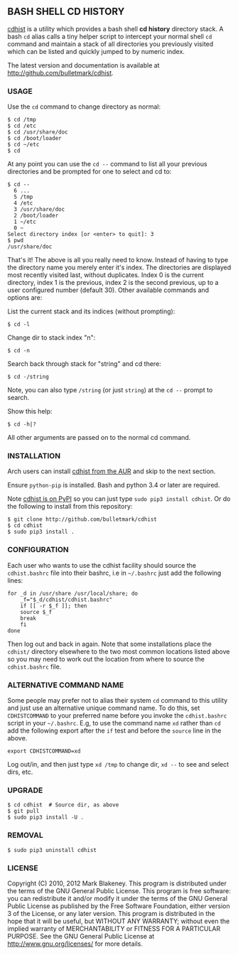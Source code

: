 ## BASH SHELL CD HISTORY

[cdhist](http://github.com/bulletmark/cdhist) is a utility which
provides a bash shell **cd history** directory stack. A bash `cd` alias
calls a tiny helper script to intercept your normal shell `cd` command
and maintain a stack of all directories you previously visited which can
be listed and quickly jumped to by numeric index.

The latest version and documentation is available at
http://github.com/bulletmark/cdhist.

### USAGE

Use the `cd` command to change directory as normal:

```
$ cd /tmp
$ cd /etc
$ cd /usr/share/doc
$ cd /boot/loader
$ cd ~/etc
$ cd
```

At any point you can use the `cd --` command to list all your previous
directories and be prompted for one to select and cd to:

```
$ cd --
  6 ...
  5 /tmp
  4 /etc
  3 /usr/share/doc
  2 /boot/loader
  1 ~/etc
  0 ~
Select directory index [or <enter> to quit]: 3
$ pwd
/usr/share/doc
```

That's it! The above is all you really need to know. Instead of having
to type the directory name you merely enter it's index. The directories
are displayed most recently visited last, without duplicates. Index 0 is
the current directory, index 1 is the previous, index 2 is the second
previous, up to a user configured number (default 30). Other available
commands and options are:

List the current stack and its indices (without prompting):

```
$ cd -l
```

Change dir to stack index "n":

```
$ cd -n
```

Search back through stack for "string" and cd there:

```
$ cd -/string
```

Note, you can also type `/string` (or just `string`) at the `cd --`
prompt to search.

Show this help:

```
$ cd -h|?
```

All other arguments are passed on to the normal cd command.

### INSTALLATION

Arch users can install [cdhist from the
AUR](https://aur.archlinux.org/packages/cdhist/) and skip to the next
section.

Ensure `python-pip` is installed. Bash and python 3.4 or later are
required.

Note [cdhist is on PyPI](https://pypi.org/project/cdhist/) so you can
just type `sudo pip3 install cdhist`. Or do the following to install
from this repository:

```
$ git clone http://github.com/bulletmark/cdhist
$ cd cdhist
$ sudo pip3 install .
```

### CONFIGURATION

Each user who wants to use the cdhist facility should source the
`cdhist.bashrc` file into their bashrc, i.e in `~/.bashrc`
just add the following lines:

```
for _d in /usr/share /usr/local/share; do
    _f="$_d/cdhist/cdhist.bashrc"
    if [[ -r $_f ]]; then
	source $_f
	break
    fi
done
```

Then log out and back in again. Note that some installations place the
`cdhist/` directory elsewhere to the two most common locations listed
above so you may need to work out the location from where to source the
`cdhist.bashrc` file.

### ALTERNATIVE COMMAND NAME

Some people may prefer not to alias their system `cd` command to this
utility and just use an alternative unique command name. To do this, set
`CDHISTCOMMAND` to your preferred name before you invoke the
`cdhist.bashrc` script in your `~/.bashrc`. E.g, to use the command name
`xd` rather than `cd` add the following export after the `if` test and
before the `source` line in the above.

```
export CDHISTCOMMAND=xd
```

Log out/in, and then just type `xd /tmp` to change dir, `xd --` to see
and select dirs, etc.

### UPGRADE

```
$ cd cdhist  # Source dir, as above
$ git pull
$ sudo pip3 install -U .
```

### REMOVAL

```
$ sudo pip3 uninstall cdhist
```

### LICENSE

Copyright (C) 2010, 2012 Mark Blakeney. This program is distributed under the
terms of the GNU General Public License.
This program is free software: you can redistribute it and/or modify it
under the terms of the GNU General Public License as published by the
Free Software Foundation, either version 3 of the License, or any later
version.
This program is distributed in the hope that it will be useful, but
WITHOUT ANY WARRANTY; without even the implied warranty of
MERCHANTABILITY or FITNESS FOR A PARTICULAR PURPOSE. See the GNU General
Public License at <http://www.gnu.org/licenses/> for more details.
